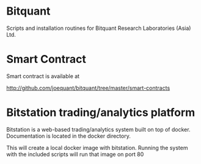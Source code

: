 Bitquant
=================

Scripts and installation routines for Bitquant Research Laboratories
(Asia) Ltd.

Smart Contract
==============

Smart contract is available at 

http://github.com/joequant/bitquant/tree/master/smart-contracts

Bitstation trading/analytics platform
=====================================

Bitstation is a web-based trading/analytics system built on top of
docker.  Documentation is located in the docker directory.

This will create a local docker image with bitstation.  Running the
system with the included scripts will run that image on port 80


